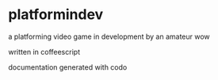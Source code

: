 # platformindev
a platforming video game in development by an amateur
wow

written in coffeescript

documentation generated with codo

